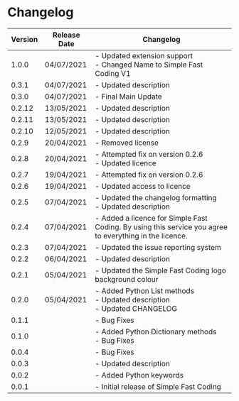 # Changelog


| Version | Release Date | Changelog |
| - | - | - |
| 1.0.0 | 04/07/2021 | - Updated extension support <br> - Changed Name to Simple Fast Coding V1 |
| 0.3.1 | 04/07/2021 | - Updated description |
| 0.3.0 | 04/07/2021 | - Final Main Update |
| 0.2.12 | 13/05/2021 | - Updated description |
| 0.2.11 | 13/05/2021 | - Updated description |
| 0.2.10 | 12/05/2021 | - Updated description |
| 0.2.9 | 20/04/2021 | - Removed license |
| 0.2.8 | 20/04/2021 | - Attempted fix on version 0.2.6 <br> - Updated licence |
| 0.2.7 | 19/04/2021 | - Attempted fix on version 0.2.6 |
| 0.2.6 | 19/04/2021 | - Updated access to licence |
| 0.2.5 | 07/04/2021 | - Updated the changelog formatting <br> - Updated description |
| 0.2.4 | 07/04/2021 | - Added a licence for Simple Fast Coding. By using this service you agree to everything in the licence. |
| 0.2.3 | 07/04/2021 | - Updated the issue reporting system |
| 0.2.2 | 06/04/2021 | - Updated description |
| 0.2.1 | 05/04/2021 | - Updated the Simple Fast Coding logo background colour |
| 0.2.0 | 05/04/2021 | - Added Python List methods <br> - Updated description <br> - Updated CHANGELOG |
| 0.1.1 |   | - Bug Fixes |
| 0.1.0 |   | - Added Python Dictionary methods <br> - Bug Fixes |
| 0.0.4 |   | - Bug Fixes |
| 0.0.3 |   | - Updated description |
| 0.0.2 |   | - Added Python keywords |
| 0.0.1 |   | - Initial release of Simple Fast Coding |
